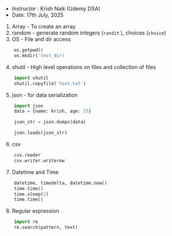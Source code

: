 - *Instructor :* Krish Naik (Udemy DSA)
- Date: 17th July, 2025

1. Array - To create an array
2. random - generate random integers (`randit` ), choices (`choice`)
3. OS - File and dir access
```Python
	os.getpwd()
	os.mkdir('test_dir)
```
4. shutil - High level operations on files and collection of files
```Python
	import shutil
	shutil.copyfile('text.txt')
```
5. json - for data serialization
```Python
	import json
	data = {name: krish, age: 25}

	json_str = json.dumps(data)

	json.loads(json_str)
```
6. csv
```Python
	csv.reader
	csv.writer.writerow
```
7. Datetime and Time
```Python
	datetime, timedelta, datetime.now()
	time.time()
	time.sleep(2)
	time.time()
```
8. Regular expression
```Python
	import re
	re.search(pattern, text)
```
